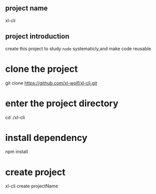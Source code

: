 
## project name
xl-cli

## project introduction
create this project to study ```node``` systematicly,and make code reusable
# clone the project
git clone https://github.com/xl-wolf/xl-cli.git

# enter the project directory
cd ./xl-cli

# install dependency
npm install

# create project
xl-cli create projectName


